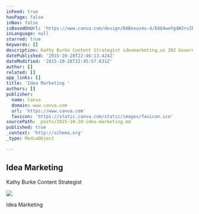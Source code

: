 ```yaml
---
inFeed: true
hasPage: false
inNav: false
isBasedOnUrl: 'https://www.canva.com/design/DABexus4u-4/E6Q4weYgdW2rv2b1VweBIA/edit'
inLanguage: null
starred: true
keywords: []
description: Kathy Burke Content Strategist ideamarketing.us 202 Governnment Street Mobile AL 36602 251 421-0108 kathy@ideamarketing.us
datePublished: '2015-10-28T22:46:13.424Z'
dateModified: '2015-10-28T22:45:57.631Z'
author: []
related: []
app_links: []
title: 'Idea Marketing '
authors: []
publisher:
  name: Canva
  domain: www.canva.com
  url: 'https://www.canva.com'
  favicon: 'https://static.canva.com/static/images/favicon.ico'
sourcePath: _posts/2015-10-28-idea-marketing.md
published: true
_context: 'http://schema.org'
_type: MediaObject

---
```

<article style=""><h1>Idea Marketing</h1><p>Kathy Burke Content Strategist</p><img src="https://s3.amazonaws.com/export.canva.com/DABexus4u-4/2/preview/0001-72505893.png?AWSAccessKeyId=AKIAIU6N2ZZT3WCLIKRA&amp;Expires=1446152400&amp;Signature=3y7%2BUDeEkEUvDjtey4GGUoQoHqY%3D" /></article>

Idea Marketing